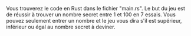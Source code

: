 Vous trouverez le code en Rust dans le fichier "main.rs". Le but du jeu est de réussir à trouver un nombre secret entre 1 et 100 en 7 essais. Vous pouvez seulement entrer un nombre et le jeu vous dira s'il est supérieur, inférieur ou égal au nombre secret à deviner.